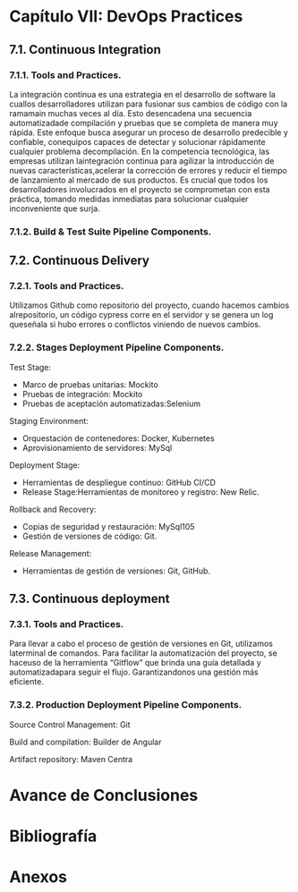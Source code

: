 # **Capítulo VII: DevOps Practices**
## 7.1. Continuous Integration
### 7.1.1. Tools and Practices.
La integración continua es una estrategia en el desarrollo de software la cuallos desarrolladores utilizan para fusionar sus cambios de código con la ramamain muchas veces al día. Esto desencadena una secuencia automatizadade compilación y pruebas que se completa de manera muy rápida. Este enfoque busca asegurar un proceso de desarrollo predecible y confiable, conequipos capaces de detectar y solucionar rápidamente cualquier problema decompilación. En la competencia tecnológica, las empresas utilizan laintegración continua para agilizar la introducción de nuevas características,acelerar la corrección de errores y reducir el tiempo de lanzamiento al mercado de sus productos. Es crucial que todos los desarrolladores involucrados en el proyecto se comprometan con esta práctica, tomando medidas inmediatas para solucionar cualquier inconveniente que surja.
### 7.1.2. Build & Test Suite Pipeline Components.
## 7.2. Continuous Delivery
### 7.2.1. Tools and Practices.
Utilizamos Github como repositorio del proyecto, cuando hacemos cambios alrepositorio, un código cypress corre en el servidor y se genera un log queseñala si hubo errores o conflictos viniendo de nuevos cambios.
### 7.2.2. Stages Deployment Pipeline Components.
Test Stage:
- Marco de pruebas unitarias: Mockito
- Pruebas de integración: Mockito
- Pruebas de aceptación automatizadas:Selenium
  
Staging Environment:
- Orquestación de contenedores: Docker, Kubernetes
- Aprovisionamiento de servidores: MySql
  
Deployment Stage:
- Herramientas de despliegue continuo: GitHub CI/CD
- Release Stage:Herramientas de monitoreo y registro: New Relic.
  
Rollback and Recovery:
- Copias de seguridad y restauración: MySql105
- Gestión de versiones de código: Git.
  
Release Management:
- Herramientas de gestión de versiones: Git, GitHub.
  
## 7.3. Continuous deployment
### 7.3.1. Tools and Practices.
Para llevar a cabo el proceso de gestión de versiones en Git, utilizamos laterminal de comandos. Para facilitar la automatización del proyecto, se haceuso de la herramienta “Gitflow” que brinda una guía detallada y automatizadapara seguir el flujo. Garantizandonos una gestión más eficiente.
### 7.3.2. Production Deployment Pipeline Components.
Source Control Management: Git

Build and compilation: Builder de Angular

Artifact repository: Maven Centra

# Avance de Conclusiones
# Bibliografía 
# Anexos
